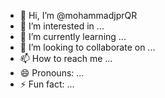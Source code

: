 - 👋 Hi, I’m @mohammadjprQR
- 👀 I’m interested in ...
- 🌱 I’m currently learning ...
- 💞️ I’m looking to collaborate on ...
- 📫 How to reach me ...
- 😄 Pronouns: ...
- ⚡ Fun fact: ...
  <!---
mohammadjprQR/mohammadjprQR is a ✨ special ✨ repository because its `README.md` (this file) appears on your GitHub profile.
You can click the Preview link to take a look at your changes.
--->
